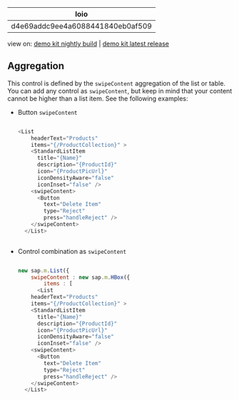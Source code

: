 <!-- loiod4e69addc9ee4a6088441840eb0af509 -->

| loio |
| -----|
| d4e69addc9ee4a6088441840eb0af509 |

<div id="loio">

view on: [demo kit nightly build](https://sdk.openui5.org/nightly/#/topic/d4e69addc9ee4a6088441840eb0af509) | [demo kit latest release](https://sdk.openui5.org/topic/d4e69addc9ee4a6088441840eb0af509)</div>

## Aggregation

This control is defined by the `swipeContent` aggregation of the list or table. You can add any control as `swipeContent`, but keep in mind that your content cannot be higher than a list item. See the following examples:

-   Button `swipeContent`

    ```js
    
    <List
        headerText="Products"
        items="{/ProductCollection}" >
        <StandardListItem
          title="{Name}"
          description="{ProductId}"
          icon="{ProductPicUrl}" 
          iconDensityAware="false"
          iconInset="false" />
        <swipeContent>
          <Button
            text="Delete Item"
            type="Reject"
            press="handleReject" />
        </swipeContent>
      </List>
     
    ```

-   Control combination as `swipeContent`

    ```js
    
    new sap.m.List({
        swipeContent : new sap.m.HBox({
            items : [
          <List
        headerText="Products"
        items="{/ProductCollection}" >
        <StandardListItem
          title="{Name}"
          description="{ProductId}"
          icon="{ProductPicUrl}" 
          iconDensityAware="false"
          iconInset="false" />
        <swipeContent>
          <Button
            text="Delete Item"
            type="Reject"
            press="handleReject" />
        </swipeContent>
      </List>
    
    ```


